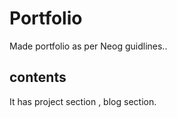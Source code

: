 # Portfolio


Made portfolio as per Neog guidlines..

## contents

It has project section , blog section.



